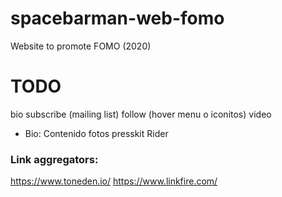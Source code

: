 # spacebarman-web-fomo
Website to promote FOMO (2020)

# TODO

bio
subscribe (mailing list)
follow (hover menu o iconitos)
video


- Bio:
Contenido
fotos
presskit
Rider

### Link aggregators:
https://www.toneden.io/
https://www.linkfire.com/